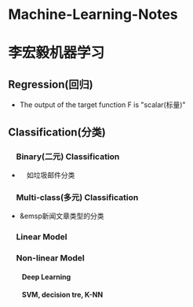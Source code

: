 # Machine-Learning-Notes
# 李宏毅机器学习
## Regression(回归)
   - The output of the target function F is "scalar(标量)"
## Classification(分类)
### &emsp;Binary(二元) Classification
   - &emsp;如垃圾邮件分类
### &emsp;Multi-class(多元) Classification
   - &emsp新闻文章类型的分类
### &emsp;Linear Model
### &emsp;Non-linear Model
#### &emsp;&emsp;Deep Learning
#### &emsp;&emsp;SVM, decision tre, K-NN
